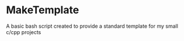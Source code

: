 # MakeTemplate
A basic bash script created to provide a standard template for my small c/cpp projects
